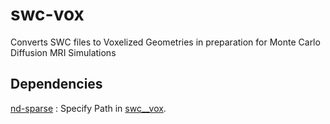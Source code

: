 # swc-vox
Converts SWC files to Voxelized Geometries in preparation for Monte Carlo Diffusion MRI Simulations 

## Dependencies

[nd-sparse](https://www.mathworks.com/matlabcentral/fileexchange/29832-n-dimensional-sparse-arrays)
: Specify Path in [swc__vox](https://github.com/benjamin-sylvanus/swc-vox/blob/main/lib/swc__vox.m).

